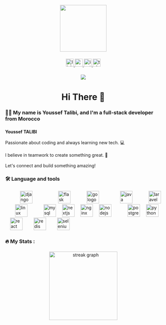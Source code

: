 <br clear="both">

<div align="center">
  <img height="150" src="https://media.licdn.com/dms/image/v2/D4E16AQGnAv_xhqeoHA/profile-displaybackgroundimage-shrink_350_1400/profile-displaybackgroundimage-shrink_350_1400/0/1719350567211?e=1734566400&v=beta&t=ucVkFrj0aOcbL99aVIWX0kRYkYVggq1-VfezqJTlY5s"  />
</div>

###

<div align="center">
  <a href="https://www.linkedin.com/in/youssef-talibi--fs/" target="_blank">
    <img src="https://img.shields.io/static/v1?message=LinkedIn&logo=linkedin&label=&color=0077B5&logoColor=white&labelColor=&style=for-the-badge" height="25" alt="linkedin logo"  />
  </a>
  <a href="youssef.talibi11@gmail.com" target="_blank">
    <img src="https://img.shields.io/static/v1?message=Gmail&logo=gmail&label=&color=D14836&logoColor=white&labelColor=&style=for-the-badge" height="25" alt="gmail logo"  />
  </a>
  <a href="youcef.talibi" target="_blank">
    <img src="https://img.shields.io/static/v1?message=Instagram&logo=instagram&label=&color=E4405F&logoColor=white&labelColor=&style=for-the-badge" height="25" alt="instagram logo"  />
  </a>
  <a href="Youssef_Talibi" target="_blank">
    <img src="https://img.shields.io/static/v1?message=Telegram&logo=telegram&label=&color=2CA5E0&logoColor=white&labelColor=&style=for-the-badge" height="25" alt="telegram logo"  />
  </a>
</div>

###

<div align="center">
  <img src="https://visitor-badge.laobi.icu/badge?page_id=youce-etalibi.youce-etalibi&left_color=lightslategray"  />
</div>

###

<h1 align="center">Hi There 👋</h1>

###

<h3 align="left">👩‍💻 My name is Youssef Talibi, and I'm a full-stack developer from Morocco</h3>

###

<p align="left">
    <strong> Youssef TALIBI </strong><br><br>
    Passionate about coding and always learning new tech. 💻<br><br>
    I believe in teamwork to create something great. 🤝<br><br>
    Let's connect and build something amazing!
</p>

###

<h3 align="left">🛠 Language and tools</h3>

###

<div align="left">
  
  <img width="12" />
  
  <img width="12" />
  
  <img width="12" />
  <img src="https://cdn.jsdelivr.net/gh/devicons/devicon/icons/django/django-plain.svg" height="40" alt="django logo"  />
  <img width="12" />
  
  <img width="12" />
  
  <img width="12" />
  
  <img width="12" />
  
  <img width="12" />
  <img src="https://cdn.jsdelivr.net/gh/devicons/devicon/icons/flask/flask-original.svg" height="40" alt="flask logo"  />
  <img width="12" />
  
  <img width="12" />
  
  <img width="12" />
  <img src="https://cdn.jsdelivr.net/gh/devicons/devicon/icons/go/go-original.svg" height="40" alt="go logo"  />
  <img width="12" />
  
  <img width="12" />
  
  <img width="12" />
  
  <img width="12" />
  <img src="https://cdn.jsdelivr.net/gh/devicons/devicon/icons/java/java-original.svg" height="40" alt="java logo"  />
  <img width="12" />
  
  <img width="12" />
  
  <img width="12" />
  <img src="https://cdn.jsdelivr.net/gh/devicons/devicon/icons/laravel/laravel-original.svg" height="40" alt="laravel logo"  />
  <img width="12" />
  
  <img width="12" />
  <img src="https://cdn.jsdelivr.net/gh/devicons/devicon/icons/linux/linux-original.svg" height="40" alt="linux logo"  />
  <img width="12" />
  
  <img width="12" />
  
  <img width="12" />
  <img src="https://cdn.jsdelivr.net/gh/devicons/devicon/icons/mysql/mysql-original.svg" height="40" alt="mysql logo"  />
  <img width="12" />
  <img src="https://cdn.jsdelivr.net/gh/devicons/devicon/icons/nextjs/nextjs-original.svg" height="40" alt="nextjs logo"  />
  <img width="12" />
  <img src="https://cdn.jsdelivr.net/gh/devicons/devicon/icons/nginx/nginx-original.svg" height="40" alt="nginx logo"  />
  <img width="12" />
  <img src="https://cdn.jsdelivr.net/gh/devicons/devicon/icons/nodejs/nodejs-original.svg" height="40" alt="nodejs logo"  />
  <img width="12" />
  
  <img width="12" />

  <img width="12" />
  <img src="https://cdn.jsdelivr.net/gh/devicons/devicon/icons/postgresql/postgresql-original.svg" height="40" alt="postgresql logo"  />
  <img width="12" />
  <img src="https://cdn.jsdelivr.net/gh/devicons/devicon/icons/python/python-original.svg" height="40" alt="python logo"  />
  <img width="12" />
  <img src="https://cdn.jsdelivr.net/gh/devicons/devicon/icons/react/react-original.svg" height="40" alt="react logo"  />
  <img width="12" />
  
  <img width="12" />
  <img src="https://cdn.jsdelivr.net/gh/devicons/devicon/icons/redis/redis-original.svg" height="40" alt="redis logo"  />
  <img width="12" />

  <img width="12" />
  <img src="https://cdn.jsdelivr.net/gh/devicons/devicon/icons/selenium/selenium-original.svg" height="40" alt="selenium logo"  />
  <img width="12" />

  <img width="12" />

  <img width="12" />

  <img width="12" />

</div>

###

<h3 align="left">🔥   My Stats :</h3>

###

<div align="center">
  <img src="https://streak-stats.demolab.com?user=youce-etalibi&locale=en&mode=daily&theme=radical&hide_border=false&border_radius=5&order=3" height="220" alt="streak graph"  />
</div>

###
